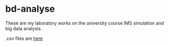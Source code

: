 # bd-analyse

These are my laboratory works on the university course IMS simulation and big data analysis.

.csv files are [here](https://drive.google.com/drive/folders/1U9fJrZJ8gyJcGGiTymOtSwzBRgk5ETH0?usp=sharing)
